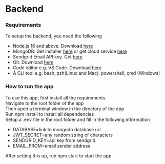 Backend
=======

### Requirements

To setup the backend, you need the following

*   Node.js 16 and above. Download [here](https://nodejs.org/en/download/)
*   MongoDB. Get installer [here](https://www.mongodb.com/try/download/community) or get cloud service [here](https://www.mongodb.com/atlas/database)
*   Sendgrid Email API key. Get [here](https://sendgrid.com/)
*   Git. Download [here](https://git-scm.com/download/)
*   Code editor e.g. VS Code. Download [here](https://code.visualstudio.com/download)
*   A CLI tool e.g. bash, zsh(Linux and Mac), powershell, cmd (Windows)

### How to run the app

To use this app, first install all the requirements.  
Navigate to the root folder of the app  
Then open a terminal window in the directory of the app  
Run npm install to install all dependencies  
Setup a .env file in the root folder and fill in the following information  

*   DATABASE=link to mongodb database url
*   JWT\_SECRET=any random string of characters
*   SENDGRID\_KEY=api key from sendgrid
*   EMAIL\_FROM=email sender address

After setting this up, run npm start to start the app